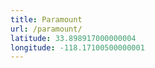 ```yaml
---
title: Paramount
url: /paramount/
latitude: 33.898917000000004
longitude: -118.17100500000001
---
```

